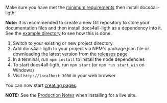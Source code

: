 <!--- 

layout: post
title: ¿Cómo crear un programa que aprenda por si solo?
description: "Un programa que aprenda de forma autónoma, es algo muy complejo."
category: ai
tags: ["series", "fiction"]
comments: true 

--->

Make sure you have met the [minimum requirements](%base_url%/install/requirements) then install
docs4all-ligth:

**Note:** It is recommended to create a new Git repository to store your documentation files and then install docs4all-ligth as a dependency into it. See the [example directory](https://github.com/docs4all/docs4all-ligth/tree/master/example) to see how this is done.

1. Switch to your existing or new project directory.
2. Add docs4all-ligth to your project via NPM's package.json file or downloading the latest version from the [releases page](https://github.com/docs4all/docs4all-ligth/releases)
3. In a terminal, run `npm install` to install the node dependencies
4. To start docs4all-ligth, run `npm start` (or `npm run start_win` on Windows)
5. Visit `http://localhost:3000` in your web browser

You can now start [creating pages](%base_url%/usage/creating-pages).

**NOTE:** See the [Production Notes](%base_url%/install/production-notes) when installing for a live site.
